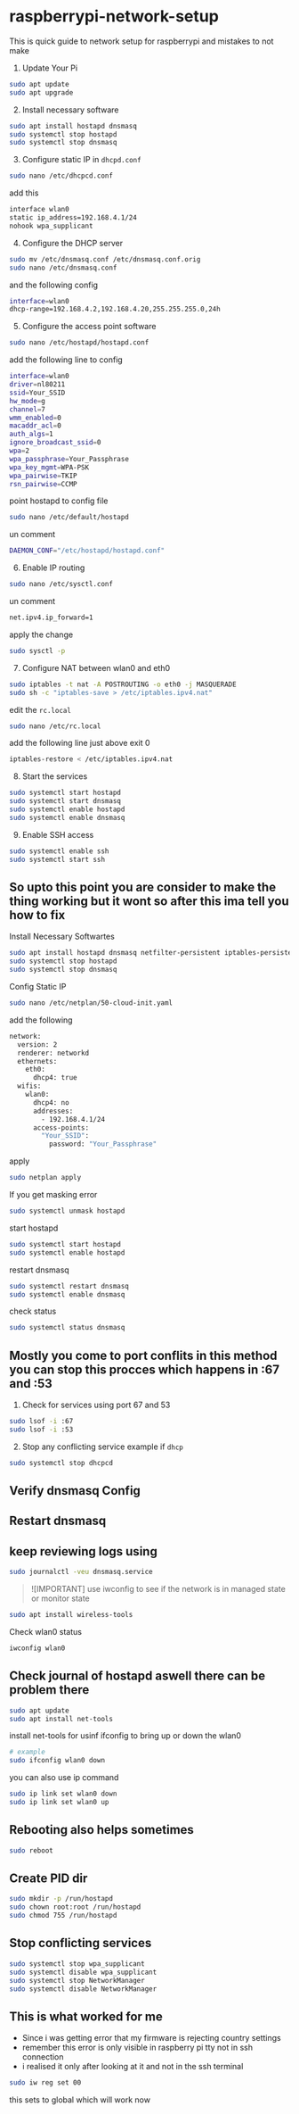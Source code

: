 # raspberrypi-network-setup

This is quick guide to network setup for raspberrypi and mistakes to not make


1. Update Your Pi
```bash
sudo apt update
sudo apt upgrade
```

2. Install necessary software
```bash
sudo apt install hostapd dnsmasq
sudo systemctl stop hostapd
sudo systemctl stop dnsmasq
```

3. Configure static IP in `dhcpd.conf`
```bash
sudo nano /etc/dhcpcd.conf
```

add this

```bash
interface wlan0
static ip_address=192.168.4.1/24
nohook wpa_supplicant
```

4. Configure the DHCP server
```bash
sudo mv /etc/dnsmasq.conf /etc/dnsmasq.conf.orig
sudo nano /etc/dnsmasq.conf
```

and the following config

```bash
interface=wlan0
dhcp-range=192.168.4.2,192.168.4.20,255.255.255.0,24h
```

5. Configure the access point software
```bash
sudo nano /etc/hostapd/hostapd.conf
```

add the following line to config

```bash
interface=wlan0
driver=nl80211
ssid=Your_SSID
hw_mode=g
channel=7
wmm_enabled=0
macaddr_acl=0
auth_algs=1
ignore_broadcast_ssid=0
wpa=2
wpa_passphrase=Your_Passphrase
wpa_key_mgmt=WPA-PSK
wpa_pairwise=TKIP
rsn_pairwise=CCMP
```

point hostapd to config file
```bash
sudo nano /etc/default/hostapd
```

un comment

```bash
DAEMON_CONF="/etc/hostapd/hostapd.conf"
```

6. Enable IP routing
```bash
sudo nano /etc/sysctl.conf
```

un comment

```bash
net.ipv4.ip_forward=1
```

apply the change

```bash
sudo sysctl -p
```

7. Configure NAT between wlan0 and eth0
```bash
sudo iptables -t nat -A POSTROUTING -o eth0 -j MASQUERADE
sudo sh -c "iptables-save > /etc/iptables.ipv4.nat"
```

edit the `rc.local`

```bash
sudo nano /etc/rc.local
```

add the following line just above exit 0

```bash
iptables-restore < /etc/iptables.ipv4.nat
```

8. Start the services
```bash
sudo systemctl start hostapd
sudo systemctl start dnsmasq
sudo systemctl enable hostapd
sudo systemctl enable dnsmasq
```

9. Enable SSH access
```bash
sudo systemctl enable ssh
sudo systemctl start ssh
```

## So upto this point you are consider to make the thing working but it wont so after this ima tell you how to fix

Install Necessary Softwartes
```bash
sudo apt install hostapd dnsmasq netfilter-persistent iptables-persistent -y
sudo systemctl stop hostapd
sudo systemctl stop dnsmasq
```

Config Static IP
```bash
sudo nano /etc/netplan/50-cloud-init.yaml
```

add the following

```bash
network:
  version: 2
  renderer: networkd
  ethernets:
    eth0:
      dhcp4: true
  wifis:
    wlan0:
      dhcp4: no
      addresses:
        - 192.168.4.1/24
      access-points:
        "Your_SSID":
          password: "Your_Passphrase"
```

apply 
```bash
sudo netplan apply
```

If you get masking error
```bash
sudo systemctl unmask hostapd
```

start hostapd
```bash
sudo systemctl start hostapd
sudo systemctl enable hostapd
```

restart dnsmasq
```bash
sudo systemctl restart dnsmasq
sudo systemctl enable dnsmasq
```

check status
```bash
sudo systemctl status dnsmasq
```
## Mostly you come to port conflits in this method you can stop this procces which happens in :67 and :53

1. Check for services using port 67 and 53
```bash
sudo lsof -i :67
sudo lsof -i :53
```

2. Stop any conflicting service example if `dhcp`
```bash
sudo systemctl stop dhcpcd
```

## Verify dnsmasq Config

## Restart dnsmasq

## keep reviewing logs using 
```bash
sudo journalctl -veu dnsmasq.service
```

> ![IMPORTANT]
> use iwconfig to see if the network is in managed state or monitor state

```bash
sudo apt install wireless-tools
```

Check wlan0 status

```bash
iwconfig wlan0
```

## Check journal of hostapd aswell there can be problem there

```bash
sudo apt update
sudo apt install net-tools
```

install net-tools for usinf ifconfig to bring up or down the wlan0

```bash
# example
sudo ifconfig wlan0 down
```

you can also use ip command

```bash
sudo ip link set wlan0 down
sudo ip link set wlan0 up
```

## Rebooting also helps sometimes
```bash
sudo reboot
```

## Create PID dir 
```bash
sudo mkdir -p /run/hostapd
sudo chown root:root /run/hostapd
sudo chmod 755 /run/hostapd
```

## Stop conflicting services

```bash
sudo systemctl stop wpa_supplicant
sudo systemctl disable wpa_supplicant
sudo systemctl stop NetworkManager
sudo systemctl disable NetworkManager
```

## This is what worked for me
- Since i was getting error that my firmware is rejecting country settings 
- remember this error is only visible in raspberry pi tty not in ssh connection
- i realised it only after looking at it and not in the ssh terminal

```bash
sudo iw reg set 00
```
this sets to global which will work now


